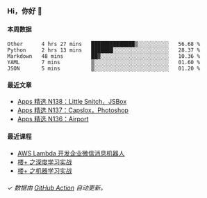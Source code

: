 ### Hi，你好 👋

#### 本周数据

<!--START_SECTION:waka-->
```text
Other      4 hrs 27 mins   ██████████████▒░░░░░░░░░░   56.68 % 
Python     2 hrs 13 mins   ███████░░░░░░░░░░░░░░░░░░   28.37 % 
Markdown   48 mins         ██▓░░░░░░░░░░░░░░░░░░░░░░   10.36 % 
YAML       7 mins          ▒░░░░░░░░░░░░░░░░░░░░░░░░   01.60 % 
JSON       5 mins          ▒░░░░░░░░░░░░░░░░░░░░░░░░   01.20 % 
```
<!--END_SECTION:waka-->

#### 最近文章

<!-- BLOG:START -->
- [Apps 精选 N138：Little Snitch，JSBox](http://huhuhang.com/post/product-hunt/product-hunt-n138)
- [Apps 精选 N137：Capslox，Photoshop](http://huhuhang.com/post/product-hunt/product-hunt-n137)
- [Apps 精选 N136：Airport](http://huhuhang.com/post/product-hunt/product-hunt-n136)
<!-- BLOG:END -->

#### 最近课程

<!-- SYL:START -->
- [AWS Lambda 开发企业微信消息机器人](https://lanqiao.cn/courses/2868)
- [楼+ 之深度学习实战](https://lanqiao.cn/courses/2617)
- [楼+ 之机器学习实战](https://lanqiao.cn/courses/2616)
<!-- SYL:END -->

###### ✓ 数据由 [GitHub Action](https://github.com/huhuhang/huhuhang/actions) 自动更新。
